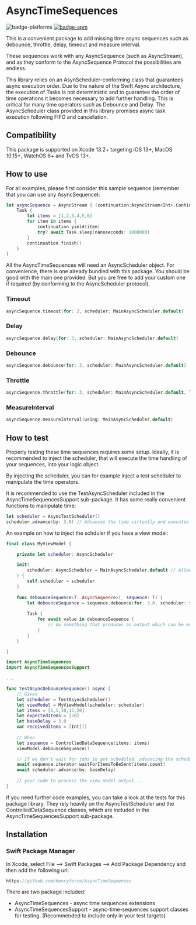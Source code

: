 # AsyncTimeSequences

![badge-platforms][] [![badge-spm][]][spm]

This is a convenient package to add missing time async sequences such as debounce, throttle, delay, timeout and measure interval.

These sequences work with any AsyncSequence (such as AsyncStream), and as they conform to the AsyncSequence Protocol the possibilities are endless.

This library relies on an AsynScheduler-conforming class that guarantees async execution order. Due to the nature of the Swift Async architecture, the execution of Tasks is not deterministic and to guarantee the order of time operations it becomes necessary to add further handling. This is critical for many time operators such as Debounce and Delay. The AsyncScheduler class provided in this library promises async task execution following FIFO and cancellation.

## Compatibility

This package is supported on Xcode 13.2+ targeting iOS 13+, MacOS 10.15+, WatchOS 6+ and TvOS 13+.

## How to use

For all examples, please first consider this sample sequence (remember that you can use any AsyncSequence):

```swift
let asyncSequence = AsyncStream { (continuation:AsyncStream<Int>.Continuation) in
    Task {
        let items = [1,2,3,4,5,6]
        for item in items {
            continuation.yield(item)
            try? await Task.sleep(nanoseconds: 1000000)
        }
        continuation.finish()
    }
}
```

All the AsyncTimeSequences will need an AsyncScheduler object. For convenience, there is one already bundled with this package. You should be good with the main one provided. But you are free to add your custom one if required (by conforming to the AsyncScheduler protocol).

### Timeout

```swift
asyncSequence.timeout(for: 2, scheduler: MainAsyncScheduler.default)
```

### Delay

```swift
asyncSequence.delay(for: 3, scheduler: MainAsyncScheduler.default)
```

### Debounce

```swift
asyncSequence.debounce(for: 3, scheduler: MainAsyncScheduler.default)
```

### Throttle

```swift
asyncSequence.throttle(for: 3, scheduler: MainAsyncScheduler.default, latest: true)
```

### MeasureInterval

```swift
asyncSequence.measureInterval(using: MainAsyncScheduler.default)
```

## How to test

Properly testing these time sequences requires some setup. Ideally, it is recommended to inject the scheduler, that will execute the time handling of your sequences, into your logic object.

By injecting the scheduler, you can for example inject a test scheduler to manipulate the time operators.

It is recommended to use the TestAsyncScheduler included in the AsyncTimeSequencesSupport sub-package. It has some really convenient functions to manipulate time:

```swift
let scheduler = AsyncTestScheduler()
scheduler.advance(by: 3.0) // Advances the time virtually and executes scheduled jobs immediately without actually waiting the time interval specified
```

An example on how to inject the schduler if you have a view model:

```swift
final class MyViewModel {

    private let scheduler: AsyncScheduler

    init(
        scheduler: AsyncScheduler = MainAsyncScheduler.default // Allow injection while providing a default scheduler
    ) {
        self.scheduler = scheduler
    }
    
    func debounceSequence<T: AsyncSequence>(_ sequence: T) {
        let debounceSequence = sequence.debounce(for: 3.0, scheduler: scheduler)
        
        Task {
            for await value in debounceSequence {
                // do something that produces an output which can be evaluated and asserted during testing...
            }
        }
    }

}
```

```swift
import AsyncTimeSequences
import AsyncTimeSequencesSupport

...

func testAsyncDebounceSequence() async {
    // Given
    let scheduler = TestAsyncScheduler()
    let viewModel = MyViewModel(scheduler: scheduler)
    let items = [1,5,10,15,20]
    let expectedItems = [20]
    let baseDelay = 3.0
    var receivedItems = [Int]()
    
    // When
    let sequence = ControlledDataSequence(items: items)
    viewModel.debounceSequence()

    // If we don't wait for jobs to get scheduled, advancing the scheduler does virtually nothing...
    await sequence.iterator.waitForItemsToBeSent(items.count)
    await scheduler.advance(by: baseDelay)
    
    // your code to process the view model output...
}
```

If you need further code examples, you can take a look at the tests for this package library. They rely heavily on the AsyncTestScheduler and the ControlledDataSequence classes, which are included in the AsyncTimeSequencesSupport sub-package.

## Installation

### Swift Package Manager

In Xcode, select File --> Swift Packages --> Add Package Dependency and then add the following url:

```swift
https://github.com/Henryforce/AsyncTimeSequences
```

There are two package included:

- AsyncTimeSequences - async time sequences extensions
- AsyncTimeSequencesSupport - async-time-sequences support classes for testing. (Recommended to include only in your test targets)

[badge-platforms]: https://img.shields.io/badge/platforms-macOS%20%7C%20iOS%20%7C%20tvOS%20%7C%20watchOS-lightgrey.svg

[badge-spm]: https://img.shields.io/badge/Swift%20Package%20Manager-compatible-brightgreen.svg

[spm]: https://github.com/apple/swift-package-manager
